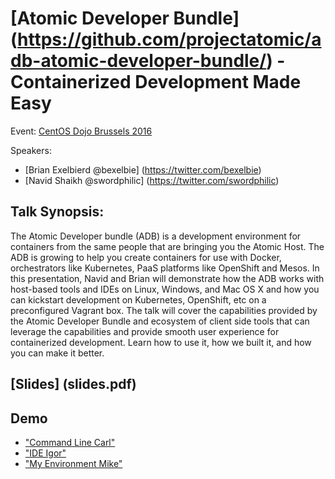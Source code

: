 # [Atomic Developer Bundle] (https://github.com/projectatomic/adb-atomic-developer-bundle/) - Containerized Development Made Easy

Event: [CentOS Dojo Brussels 2016](https://wiki.centos.org/Events/Dojo/Brussels2016)

Speakers: 
- [Brian Exelbierd @bexelbie] (https://twitter.com/bexelbie)
- [Navid Shaikh @swordphilic] (https://twitter.com/swordphilic)

## Talk Synopsis:
The Atomic Developer bundle (ADB) is a development environment for
containers from the same people that are bringing you the Atomic
Host. The ADB is growing to help you create containers for use with
Docker, orchestrators like Kubernetes, PaaS platforms like OpenShift
and Mesos. In this presentation, Navid and Brian will demonstrate how
the ADB works with host-based tools and IDEs on Linux, Windows, and Mac
OS X and how you can kickstart development on Kubernetes, OpenShift,
etc on a preconfigured Vagrant box. The talk will cover the capabilities
provided by the Atomic Developer Bundle and ecosystem of client side tools
that can leverage the capabilities and provide smooth user experience
for containerized development. Learn how to use it, how we built it,
and how you can make it better.

## [Slides] (slides.pdf)

## Demo

- ["Command Line Carl"](carl)
- ["IDE Igor"](igor)
- ["My Environment Mike"](mike)
